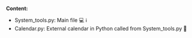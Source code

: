 <B>Content:</B>

* System_tools.py: Main file :computer: :information_source:
* Calendar.py: External calendar in Python called from System_tools.py :calendar:
